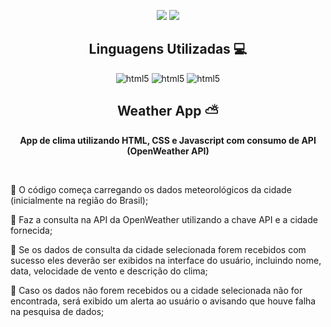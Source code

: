 <p align="center">
<img src="https://img.shields.io/badge/Status-Up-sucess"/>
<img src="https://img.shields.io/badge/Lan%C3%A7amento-%20Dez 2024-sucess">
</p>

<h2 align="center">Linguagens Utilizadas 💻</h2>
<p align="center">
<img aling="center" alt="html5" src="https://img.shields.io/badge/HTML5-E34F26?style=for-the-badge&logo=html5&logoColor=white">
<img aling="center" alt="html5" src="https://img.shields.io/badge/CSS3-1572B6?style=for-the-badge&logo=css3&logoColor=white">
<img aling="center" alt="html5" src="https://img.shields.io/badge/JavaScript-F7DF1E?style=for-the-badge&logo=javascript&logoColor=black">
</p>

<h2 align="center"> Weather App ⛅ </h2>
<p align="center"> <strong>App de clima utilizando HTML, CSS e Javascript com consumo de API (OpenWeather API)</strong> </p> <br>
<p align="left"> 📌 O código começa carregando os dados meteorológicos da cidade (inicialmente na região do Brasil);</p>
<p align="left"> 📌 Faz a consulta na API da OpenWeather utilizando a chave API e a cidade fornecida;</p>
<p align="left"> 📌 Se os dados de consulta da cidade selecionada forem recebidos com sucesso eles deverão ser exibidos na interface do usuário, incluindo nome, data, velocidade de vento e descrição do clima;</p>
<p align="left"> 📌 Caso os dados não forem recebidos ou a cidade selecionada não for encontrada, será exibido um alerta ao usuário o avisando que houve falha na pesquisa de dados;</p>
